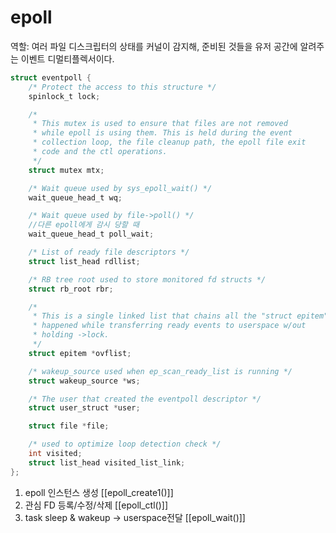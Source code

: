 # epoll
역할: 여러 파일 디스크립터의 상태를 커널이 감지해, 준비된 것들을 유저 공간에 알려주는 이벤트 디멀티플렉서이다.

```c
struct eventpoll {
	/* Protect the access to this structure */
	spinlock_t lock;

	/*
	 * This mutex is used to ensure that files are not removed
	 * while epoll is using them. This is held during the event
	 * collection loop, the file cleanup path, the epoll file exit
	 * code and the ctl operations.
	 */
	struct mutex mtx;

	/* Wait queue used by sys_epoll_wait() */
	wait_queue_head_t wq;

	/* Wait queue used by file->poll() */
	//다른 epoll에게 감시 당할 때
	wait_queue_head_t poll_wait;

	/* List of ready file descriptors */
	struct list_head rdllist;

	/* RB tree root used to store monitored fd structs */
	struct rb_root rbr;

	/*
	 * This is a single linked list that chains all the "struct epitem" that
	 * happened while transferring ready events to userspace w/out
	 * holding ->lock.
	 */
	struct epitem *ovflist;

	/* wakeup_source used when ep_scan_ready_list is running */
	struct wakeup_source *ws;

	/* The user that created the eventpoll descriptor */
	struct user_struct *user;

	struct file *file;

	/* used to optimize loop detection check */
	int visited;
	struct list_head visited_list_link;
};
```

1. epoll 인스턴스 생성 [[epoll_create1()]]
2. 관심 FD 등록/수정/삭제 [[epoll_ctl()]]
3. task sleep & wakeup -> userspace전달 [[epoll_wait()]]